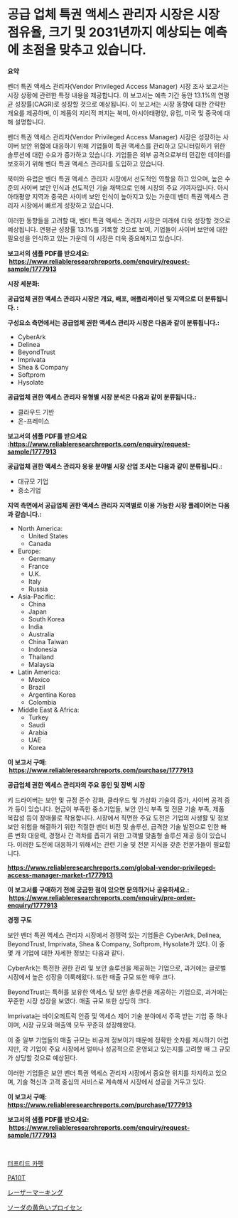<p><h1>공급 업체 특권 액세스 관리자 시장은 시장 점유율, 크기 및 2031년까지 예상되는 예측에 초점을 맞추고 있습니다.</h1></p><p><strong>요약</strong></p>
<p><p>벤더 특권 액세스 관리자(Vendor Privileged Access Manager) 시장 조사 보고서는 시장 상황에 관련한 특정 내용을 제공합니다. 이 보고서는 예측 기간 동안 13.1%의 연평균 성장률(CAGR)로 성장할 것으로 예상됩니다. 이 보고서는 시장 동향에 대한 간략한 개요를 제공하며, 이 제품의 지리적 퍼지는 북미, 아시아태평양, 유럽, 미국 및 중국에 대해 설명합니다.</p><p>벤더 특권 액세스 관리자(Vendor Privileged Access Manager) 시장은 성장하는 사이버 보안 위협에 대응하기 위해 기업들이 특권 액세스를 관리하고 모니터링하기 위한 솔루션에 대한 수요가 증가하고 있습니다. 기업들은 외부 공격으로부터 민감한 데이터를 보호하기 위해 벤더 특권 액세스 관리자를 도입하고 있습니다.</p><p>북미와 유럽은 벤더 특권 액세스 관리자 시장에서 선도적인 역할을 하고 있으며, 높은 수준의 사이버 보안 인식과 선도적인 기술 채택으로 인해 시장의 주요 기여자입니다. 아시아태평양 지역과 중국은 사이버 보안 인식이 높아지고 있는 가운데 벤더 특권 액세스 관리자 시장에서 빠르게 성장하고 있습니다.</p><p>이러한 동향들을 고려할 때, 벤더 특권 액세스 관리자 시장은 미래에 더욱 성장할 것으로 예상됩니다. 연평균 성장률 13.1%를 기록할 것으로 보여, 기업들이 사이버 보안에 대한 필요성을 인식하고 있는 가운데 이 시장은 더욱 중요해지고 있습니다.</p></p>
<p><strong>보고서의 샘플 PDF를 받으세요: &nbsp;<a href="https://www.reliableresearchreports.com/enquiry/request-sample/1777913">https://www.reliableresearchreports.com/enquiry/request-sample/1777913</a></strong></p>
<p><strong>시장 세분화:</strong></p>
<p><strong> 공급업체 권한 액세스 관리자 시장은 개요, 배포, 애플리케이션 및 지역으로 더 분류됩니다. :</strong></p>
<p><strong>구성요소 측면에서는 공급업체 권한 액세스 관리자 시장은 다음과 같이 분류됩니다.:</strong></p>
<p><ul><li>CyberArk</li><li>Delinea</li><li>BeyondTrust</li><li>Imprivata</li><li>Shea & Company</li><li>Softprom</li><li>Hysolate</li></ul></p>
<p><strong> 공급업체 권한 액세스 관리자 유형별 시장 분석은 다음과 같이 분류됩니다.:</strong></p>
<p><ul><li>클라우드 기반</li><li>온-프레미스</li></ul></p>
<p><strong>보고서의 샘플 PDF를 받으세요 :<a href="https://www.reliableresearchreports.com/enquiry/request-sample/1777913">https://www.reliableresearchreports.com/enquiry/request-sample/1777913</a></strong></p>
<p><strong> 공급업체 권한 액세스 관리자 응용 분야별 시장 산업 조사는 다음과 같이 분류됩니다.:</strong></p>
<p><ul><li>대규모 기업</li><li>중소기업</li></ul></p>
<p><strong>지역 측면에서 공급업체 권한 액세스 관리자 지역별로 이용 가능한 시장 플레이어는 다음과 같습니다.:</strong></p>
<p><ul>
    <li>
        North America:
        <ul>
            <li>United States</li>
            <li>Canada</li>
        </ul>
    </li>
    <li>
        Europe:
        <ul>
            <li>Germany</li>
            <li>France</li>
            <li>U.K.</li>
            <li>Italy</li>
            <li>Russia</li>
        </ul>
    </li>
    <li>
        Asia-Pacific:
        <ul>
            <li>China</li>
            <li>Japan</li>
            <li>South Korea</li>
            <li>India</li>
            <li>Australia</li>
            <li>China Taiwan</li>
            <li>Indonesia</li>
            <li>Thailand</li>
            <li>Malaysia</li>
        </ul>
    </li>
    <li>
        Latin America:
        <ul>
            <li>Mexico</li>
            <li>Brazil</li>
            <li>Argentina Korea</li>
            <li>Colombia</li>
        </ul>
    </li>
    <li>
        Middle East & Africa:
        <ul>
            <li>Turkey</li>
            <li>Saudi</li>
            <li>Arabia</li>
            <li>UAE</li>
            <li>Korea</li>
        </ul>
    </li>
    </ul></p>
<p><strong>이 보고서 구매: &nbsp;<a href="https://www.reliableresearchreports.com/purchase/1777913">https://www.reliableresearchreports.com/purchase/1777913</a></strong></p>
<p><strong>공급업체 권한 액세스 관리자의 주요 동인 및 장벽 시장</strong></p>
<p><p>키 드라이버는 보안 및 규정 준수 강화, 클라우드 및 가상화 기술의 증가, 사이버 공격 증가 등이 있습니다. 현금이 부족한 중소기업들, 보안 인식 부족 및 전문 기술 부족, 제품 복잡성 등이 장애물로 작용합니다. 시장에서 직면한 주요 도전은 기업의 사생활 및 정보 보안 위험을 해결하기 위한 적절한 벤더 비전 및 솔루션, 급격한 기술 발전으로 인한 빠른 변화 대응력, 경쟁사 간 격차를 좁히기 위한 고객별 맞춤형 솔루션 제공 등이 있습니다. 이러한 도전에 대응하기 위해서는 관련 기술 및 전문 지식을 갖춘 전문가들이 필요합니다.</p></p>
<p><strong><a href="https://www.reliableresearchreports.com/global-vendor-privileged-access-manager-market-r1777913">https://www.reliableresearchreports.com/global-vendor-privileged-access-manager-market-r1777913</a></strong></p>
<p><strong>이 보고서를 구매하기 전에 궁금한 점이 있으면 문의하거나 공유하세요.: &nbsp;<a href="https://www.reliableresearchreports.com/enquiry/pre-order-enquiry/1777913">https://www.reliableresearchreports.com/enquiry/pre-order-enquiry/1777913</a></strong></p>
<p><strong>경쟁 구도</strong></p>
<p><p>보안 벤더 특권 액세스 관리자 시장에서 경쟁력 있는 기업들은 CyberArk, Delinea, BeyondTrust, Imprivata, Shea & Company, Softprom, Hysolate가 있다. 이 중 몇 개 기업에 대한 자세한 정보는 다음과 같다.</p><p>CyberArk는 특전한 권한 관리 및 보안 솔루션을 제공하는 기업으로, 과거에는 글로벌 시장에서 높은 성장을 이룩해왔다. 또한 매출 규모 또한 매우 크다.</p><p>BeyondTrust는 특허를 보유한 액세스 및 보안 솔루션을 제공하는 기업으로, 과거에는 꾸준한 시장 성장을 보였다. 매출 규모 또한 상당히 크다.</p><p>Imprivata는 바이오메트릭 인증 및 액세스 제어 기술 분야에서 주목 받는 기업 중 하나이며, 시장 규모와 매출액 모두 꾸준히 성장해왔다.</p><p>이 중 일부 기업들의 매출 규모는 비공개 정보이기 때문에 정확한 숫자를 제시하기 어렵지만, 각 기업이 주요 시장에서 얼마나 성공적으로 운영되고 있는지를 고려할 때 그 규모가 상당할 것으로 예상된다.</p><p>이러한 기업들은 보안 벤더 특권 액세스 관리자 시장에서 중요한 위치를 차지하고 있으며, 기술 혁신과 고객 중심의 서비스로 계속해서 시장에서 성공을 거두고 있다.</p></p>
<p><strong>이 보고서 구매: &nbsp; <a href="https://www.reliableresearchreports.com/purchase/1777913">https://www.reliableresearchreports.com/purchase/1777913</a></strong></p>
<p><strong>보고서의 샘플 PDF를 받으세요: &nbsp;<a href="https://www.reliableresearchreports.com/enquiry/request-sample/1777913">https://www.reliableresearchreports.com/enquiry/request-sample/1777913</a></strong><strong></strong></p>
<p>&nbsp;</p>
<p><p><a href="https://medium.com/@bobbyreitenberg879562023/%ED%84%B8%EC%B9%B4%ED%8E%AB-%EC%8B%9C%EC%9E%A5-%EB%B3%B4%EA%B3%A0%EC%84%9C%EB%8A%94-%EC%9D%B4-%EC%8B%9C%EC%9E%A5%EC%9D%98-%EC%B5%9C%EC%8B%A0-%ED%8A%B8%EB%A0%8C%EB%93%9C%EC%99%80-%EC%84%B1%EC%9E%A5-%EA%B8%B0%ED%9A%8C%EB%A5%BC-%EB%B3%B4%EC%97%AC%EC%A4%8D%EB%8B%88%EB%8B%A4-20daa38f7c2d">터프티드 카펫</a></p><p><a href="https://medium.com/@sillysally687568/pa10t-%EC%8B%9C%EC%9E%A5-%EC%9D%B8%EC%82%AC%EC%9D%B4%ED%8A%B8-%EC%8B%9C%EC%9E%A5-%EB%8F%99%ED%96%A5-%EC%84%B1%EC%9E%A5-2024%EB%85%84%EB%B6%80%ED%84%B0-2031%EB%85%84%EA%B9%8C%EC%A7%80-%EC%A0%84%EB%A7%9D-f77ad0c65bb7">PA10T</a></p><p><a href="https://medium.com/@stephengrant2015/%E3%83%AC%E3%83%BC%E3%82%B6%E3%83%BC%E3%83%9E%E3%83%BC%E3%82%AD%E3%83%B3%E3%82%B0%E5%B8%82%E5%A0%B4%E8%A6%8F%E6%A8%A1%E3%81%A8%E5%B8%82%E5%A0%B4%E5%8B%95%E5%90%91-%E5%AE%8C%E5%85%A8%E3%81%AA%E7%94%A3%E6%A5%AD%E6%A6%82%E8%A6%81-2024%E5%B9%B4%E3%81%8B%E3%82%892031%E5%B9%B4%E3%81%BE%E3%81%A7-a3cf86d87bfa">レーザーマーキング</a></p><p><a href="https://medium.com/@pollynsatcherayted345/%E5%A1%A9%E5%8C%96%E9%89%84%E3%81%AE%E5%B8%82%E5%A0%B4%E8%A6%8F%E6%A8%A1-%E5%B8%82%E5%A0%B4%E5%8B%95%E5%90%91%E3%81%A8%E5%B8%82%E5%A0%B4%E4%BA%88%E6%B8%AC-2024%E5%B9%B4%E3%81%8B%E3%82%892031%E5%B9%B4-a9baea819f5e">ソーダの黄色いプロイセン</a></p></p>